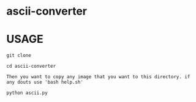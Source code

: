 # ascii-converter

# USAGE

```git clone ```

```cd ascii-converter```

```Then you want to copy any image that you want to this directory. if any douts use 'bash help.sh'```

```python ascii.py```

